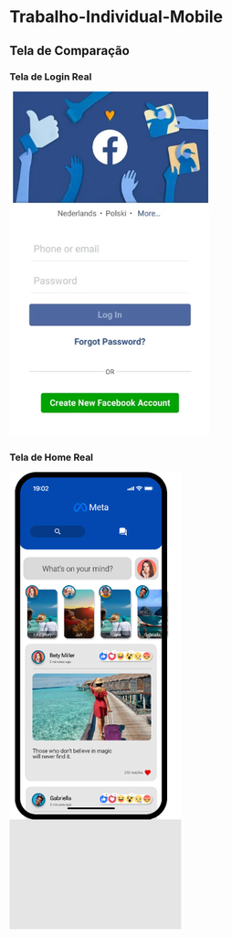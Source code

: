 # Trabalho-Individual-Mobile
## Tela de Comparação

### Tela de Login Real
![Tela de Login Real](./my-project/assets/FacebookTeladeLogin.jpg)

### Tela de Home Real
![Tela de Home Real](./my-project/assets/HomeScreenFacebook.png)
